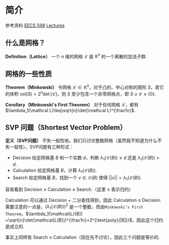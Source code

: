 # 简介

参考资料 [EECS 598](https://web.eecs.umich.edu/~cpeikert/lic15/) [Lectures](https://github.com/cpeikert/LatticesInCryptography/)

## 什么是网格？

**Definition（Lattice）** 一个 $n$ 维的网格 $\mathcal{L}$ 是 $\mathbb{R}^n$ 的一个离散的加法子群.

## 网格的一些性质

**Theorem（Minkowski）** 令网格 $\mathcal{L}\in\mathbb R^n$，对于凸的、中心对称的图形 $S$，若它的体积 $\text{vol}(S)> 2^n\det(\mathcal{L})$，则 $S$ 至少包含一个非零网格点，即 $S\cup\mathcal{L}\neq\{0\}$.

**Corollary（Minkowski's First Theorem）** 对于任何网格 $\mathcal{L}$，都有 $\lambda_1(\mathcal L)\leq\sqrt{n}\det(\mathcal L)^{\frac1n}$.

## SVP 问题（Shortest Vector Problem）

**定义（SVP问题）** 不失一般性地，我们只讨论整数网格（虽然我不知道为什么不失一般性）。SVP问题有三种形式：

- Decision 给定网格基 $B$ 和一个实数 $d$，判断 $\lambda_1(\mathcal{L}(B))\leq d$ 还是 $\lambda_1(\mathcal{L}(B))>d$.
- Calculation 给定网格基 $B$，计算 $\lambda_1(\mathcal{L}(B))$.
- Search 给定网格基 $B$，找到一个 $v\in\mathcal{L}(B)$ 使得 $||v||=\lambda_1(\mathcal{L}(B))$.

容易看到 Decision $\leq$ Calculation $\leq$ Search.（这里 $\leq$ 表示归约）

Calculation 可以通过 Decision + 二分查找得到，因此 Calculation $\leq$ Decision.需要注意的一点是，$(\lambda_1(\mathcal{L}(B)))^2$ 是一个整数，而由`Minkowski’s First Theorem`，$\lambda_1(\mathcal{L}(B))<\sqrt{n}\det(\mathcal{L(B)})^{\frac1n}=2^{\text{poly}(|B|)}$，因此这个归约是成立的.

事实上同样有 Search $\leq$ Calculation（现在先不讨论），因此三个问题是等价的.